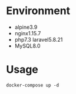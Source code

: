 # Environment
- alpine3.9
- nginx1.15.7
- php7.3 laravel5.8.21
- MySQL8.0

# Usage
```
docker-compose up -d
```
